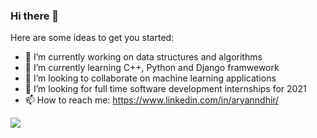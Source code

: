 ### Hi there 👋

Here are some ideas to get you started:

- 🔭 I’m currently working on data structures and algorithms
- 🌱 I’m currently learning C++, Python and Django framwework
- 👯 I’m looking to collaborate on machine learning applications
- 🤔 I’m looking for full time software development internships for 2021
- 📫 How to reach me: https://www.linkedin.com/in/aryanndhir/

<img src="https://github-readme-stats.vercel.app/api?username=aryanndhir&&show_icons=true&title_color=ffffff&icon_color=bb2acf&text_color=daf7dc&bg_color=151515">
